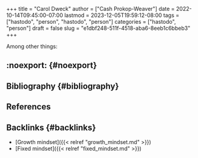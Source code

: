 +++
title = "Carol Dweck"
author = ["Cash Prokop-Weaver"]
date = 2022-10-14T09:45:00-07:00
lastmod = 2023-12-05T19:59:12-08:00
tags = ["hastodo", "person", "hastodo", "person"]
categories = ["hastodo", "person"]
draft = false
slug = "e1dbf248-511f-4518-aba6-8eeb1c6bbeb3"
+++

Among other things:


## :noexport: {#noexport}


## Bibliography {#bibliography}

## References

<style>.csl-entry{text-indent: -1.5em; margin-left: 1.5em;}</style><div class="csl-bib-body">
</div>


## Backlinks {#backlinks}

-   [Growth mindset]({{< relref "growth_mindset.md" >}})
-   [Fixed mindset]({{< relref "fixed_mindset.md" >}})
